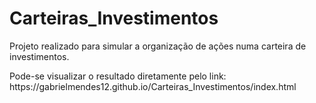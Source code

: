 # Carteiras_Investimentos
Projeto realizado para simular a organização de ações numa carteira de investimentos.
<p> Pode-se visualizar o resultado diretamente pelo link: https://gabrielmendes12.github.io/Carteiras_Investimentos/index.html </p>

